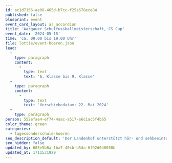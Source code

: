 ```yaml
---
id: ac1d7156-ae08-465d-b7cc-f25e678ece84
published: false
blueprint: event
event_card_layout: as_accordion
title: 'Aargauer Schulfussballmeisterschaft, CS Cup'
event_date: '2024-05-15'
time: 'ca. 09.00 bis 19.00 Uhr'
file: lottie/event-hoeren.json
lead:
  -
    type: paragraph
    content:
      -
        type: text
        text: '6. Klasse bis 9. Klasse'
  -
    type: paragraph
    content:
      -
        type: text
        text: 'Verschiebedatum: 22. Mai 2024'
  -
    type: paragraph
person: 552efae4-ef74-4aac-a517-e6c1ac5f4b65
color_theme: green
categories:
  - tagessonderschule-hoeren
seo_description_default: 'Der Landenhof unterstützt hör- und sehbeeinträchtigte Kinder & Jugendliche in ihrem selbstbestimmten Leben durch Förderung ihrer Fähigkeiten & Entwicklung'
seo_hidden: false
updated_by: 685e5b8a-1ba7-40cb-b5da-6f92d040030b
updated_at: 1711531929
---
```

